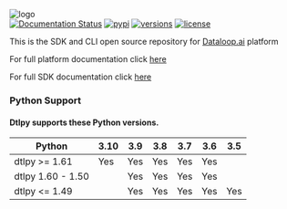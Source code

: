 ![logo](https://mk0dataloop4fni44fjg.kinstacdn.com/wp-content/uploads/2020/03/logo.svg)  
[![Documentation Status](https://readthedocs.org/projects/dtlpy/badge/?version=latest)](https://sdk-docs.dataloop.ai/en/latest/?badge=latest)
[![pypi](https://img.shields.io/pypi/v/dtlpy.svg)](https://pypi.org/project/dtlpy/)
[![versions](https://img.shields.io/pypi/pyversions/dtlpy.svg)](https://github.com/dataloop-ai/dtlpy)
[![license](https://img.shields.io/github/license/dataloop-ai/dtlpy.svg)](https://github.com/dataloop-ai/dtlpy/blob/master/LICENSE)

This is the SDK and CLI open source repository for [Dataloop.ai](https://dataloop.ai/) platform

For full platform documentation click [here](https://dataloop.ai/docs)

For full SDK documentation click [here](https://console.dataloop.ai/sdk-docs/latest)

### Python Support

#### Dtlpy supports these Python versions.

| Python            | 3.10 | 3.9 | 3.8 | 3.7 | 3.6 | 3.5 |
|-------------------|------|-----|-----|-----|-----|-----|
| dtlpy >= 1.61     | Yes  | Yes | Yes | Yes | Yes |     |
| dtlpy 1.60 - 1.50 |      | Yes | Yes | Yes | Yes |     |
| dtlpy <= 1.49     |      | Yes | Yes | Yes | Yes | Yes |           
